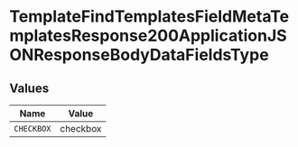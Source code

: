 # TemplateFindTemplatesFieldMetaTemplatesResponse200ApplicationJSONResponseBodyDataFieldsType


## Values

| Name       | Value      |
| ---------- | ---------- |
| `CHECKBOX` | checkbox   |